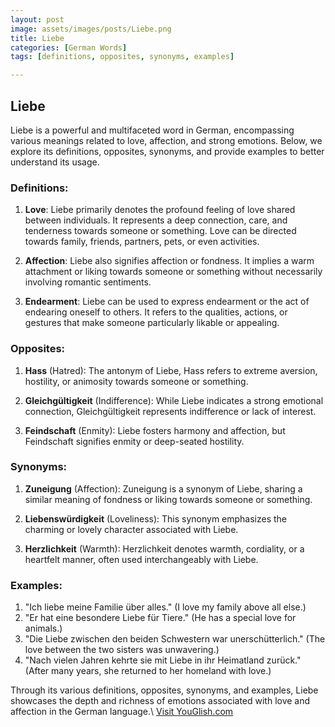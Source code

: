 ```yaml
---
layout: post
image: assets/images/posts/Liebe.png
title: Liebe
categories: [German Words]
tags: [definitions, opposites, synonyms, examples]

---
```


## Liebe

Liebe is a powerful and multifaceted word in German, encompassing various meanings related to love, affection, and strong emotions. Below, we explore its definitions, opposites, synonyms, and provide examples to better understand its usage.

### Definitions:

1. **Love**: Liebe primarily denotes the profound feeling of love shared between individuals. It represents a deep connection, care, and tenderness towards someone or something. Love can be directed towards family, friends, partners, pets, or even activities.

2. **Affection**: Liebe also signifies affection or fondness. It implies a warm attachment or liking towards someone or something without necessarily involving romantic sentiments.

3. **Endearment**: Liebe can be used to express endearment or the act of endearing oneself to others. It refers to the qualities, actions, or gestures that make someone particularly likable or appealing.

### Opposites:

1. **Hass** (Hatred): The antonym of Liebe, Hass refers to extreme aversion, hostility, or animosity towards someone or something.

2. **Gleichgültigkeit** (Indifference): While Liebe indicates a strong emotional connection, Gleichgültigkeit represents indifference or lack of interest.

3. **Feindschaft** (Enmity): Liebe fosters harmony and affection, but Feindschaft signifies enmity or deep-seated hostility.

### Synonyms:

1. **Zuneigung** (Affection): Zuneigung is a synonym of Liebe, sharing a similar meaning of fondness or liking towards someone or something.

2. **Liebenswürdigkeit** (Loveliness): This synonym emphasizes the charming or lovely character associated with Liebe.

3. **Herzlichkeit** (Warmth): Herzlichkeit denotes warmth, cordiality, or a heartfelt manner, often used interchangeably with Liebe.

### Examples:

1. "Ich liebe meine Familie über alles." (I love my family above all else.)
2. "Er hat eine besondere Liebe für Tiere." (He has a special love for animals.)
3. "Die Liebe zwischen den beiden Schwestern war unerschütterlich." (The love between the two sisters was unwavering.)
4. "Nach vielen Jahren kehrte sie mit Liebe in ihr Heimatland zurück." (After many years, she returned to her homeland with love.)

Through its various definitions, opposites, synonyms, and examples, Liebe showcases the depth and richness of emotions associated with love and affection in the German language.\ <a id="yg-widget-0" class="youglish-widget" data-query="Liebe" data-lang="german" data-components="8412" data-auto-start="0" data-bkg-color="theme_light" data-title="How%20to%20pronounce%20Liebe%20in%20German"  rel="nofollow" href="https://youglish.com">Visit YouGlish.com</a><script async src="https://youglish.com/public/emb/widget.js" charset="utf-8"></script>